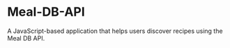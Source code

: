 # Meal-DB-API
 A JavaScript-based application that helps users discover recipes using the Meal DB API. 
